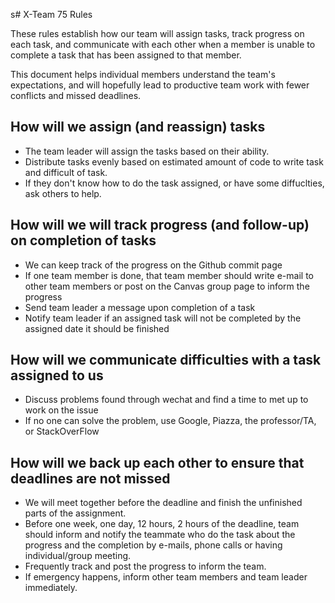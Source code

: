 s# X-Team 75 Rules

These rules establish how our team will assign tasks,
track progress on each task, and communicate with each other 
when a member is unable to complete a task that has been assigned to that member.

This document helps individual members understand the team's expectations,
and will hopefully lead to productive team work with fewer conflicts
and missed deadlines.

## How will we assign (and reassign) tasks
  * The team leader will assign the tasks based on their ability.
  * Distribute tasks evenly based on estimated amount of code to write task and difficult of task.
  * If they don't know how to do the task assigned, or have some diffuclties, ask others to help.


## How will we will track progress (and follow-up) on completion of tasks
  * We can keep track of the progress on the Github commit page
  * If one team member is done, that team member should write e-mail to other team members or post on the Canvas group page to inform the progress
  * Send team leader a message upon completion of a task
  * Notify team leader if an assigned task will not be completed by the assigned date it should be finished


## How will we communicate difficulties with a task assigned to us
  * Discuss problems found through wechat and find a time to met up to work on the issue
  * If no one can solve the problem, use Google, Piazza, the professor/TA, or StackOverFlow



## How will we back up each other to ensure that deadlines are not missed
  * We will meet together before the deadline and finish the unfinished parts of the assignment.
  * Before one week, one day, 12 hours, 2 hours of the deadline, team should inform and notify the teammate who do the task about the progress and the completion by e-mails, phone calls or having individual/group meeting.
  * Frequently track and post the progress to inform the team.
  * If emergency happens, inform other team members and team leader immediately.




